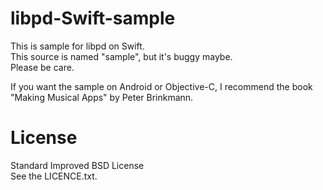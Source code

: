# libpd-Swift-sample
This is sample for libpd on Swift.  
This source is named "sample", but it's buggy maybe.  
Please be care.  

If you want the sample on Android or Objective-C, I recommend the book "Making Musical Apps" by Peter Brinkmann.

# License
Standard Improved BSD License  
See the LICENCE.txt.
